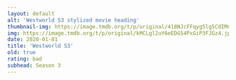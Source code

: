 ```yaml
---
layout: default
alt: 'Westworld S3 stylized movie heading'
thumbnail-img: https://image.tmdb.org/t/p/original/418NJcFFqyg5lg5CdIMnQmJMjLl.png
img: https://image.tmdb.org/t/p/original/kMCLgl2uY6eEDG54PxGiP3FJGz4.jpg
date: 2020-01-01
title: 'Westworld S3'
old: true
rating: bad
subhead: Season 3
---
```

